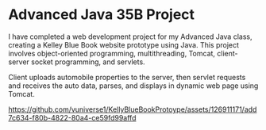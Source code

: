 # Advanced Java 35B Project
I have completed a web development project for my Advanced Java class, creating a Kelley Blue Book website prototype using Java. 
This project involves object-oriented programming, multithreading, Tomcat, client-server socket programming, and servlets.

Client uploads automobile properties to the server, then servlet requests and receives the auto data, parses, and displays in dynamic web page using Tomcat.

https://github.com/vuniverse1/KellyBlueBookProtoype/assets/126911171/add7c634-f80b-4822-80a4-ce59fd99affd

